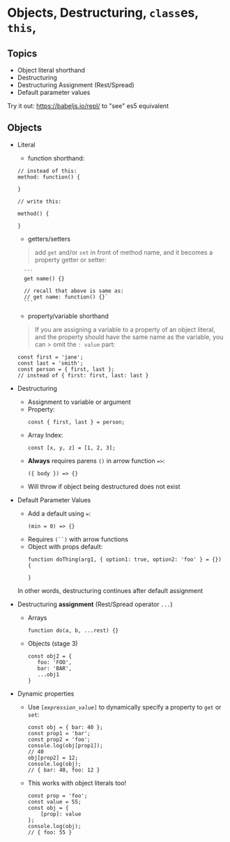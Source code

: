 Objects, Destructuring, `class`es, `this`,
===

## Topics

* Object literal shorthand
* Destructuring
* Destructuring Assignment (Rest/Spread)
* Default parameter values

Try it out: https://babeljs.io/repl/ to "see" es5 equivalent

## Objects

* Literal
	* function shorthand:
    ```
    // instead of this:
    method: function() {
        
    }

    // write this:

    method() {
        
    }
    ```

	* getters/setters
	> add `get` and/or `set` in front of method name, and it becomes a
	> property getter or setter:

        ```
        get name() {}
        
        // recall that above is same as:
        // get name: function() {}`
        ```

	* property/variable shorthand
	> If you are assigning a variable to a property of an object literal,
	> and the property should have the same name as the variable, you can > omit the `: value` part:
    ```
    const first = 'jane';
    const last = 'smith';
    const person = { first, last }; 
    // instead of { first: first, last: last }
    ```

* Destructuring
	* Assignment to variable or argument
	* Property: 
        ```
        const { first, last } = person;
        ```
	* Array Index: 
        ```
        const [x, y, z] = [1, 2, 3];
        ```
	* **Always** requires parens `()` in arrow function `=>`:
        ```
        ({ body }) => {}
        ```
    * Will throw if object being destructured does not exist

* Default Parameter Values
	* Add a default using `=`:
        ```
        (min = 0) => {}
    * Requires `(``)` with arrow functions
    * Object with props default:
        ```
        function doThing(arg1, { option1: true, option2: 'foo' } = {}) {

        }
        ```
    In other words, destructuring continues after default assignment

* Destructuring **assignment** (Rest/Spread operator `...`)
    * Arrays
        ```
        function do(a, b, ...rest) {}
        ```
    * Objects (stage 3)
        ```
        const obj2 = {
           foo: 'FOO',
           bar: 'BAR',
           ...obj1 
        }
        ```

* Dynamic properties
    * Use `[`_`expression_value`_`]` to dynamically specify a property to `get` or `set`:
        ```
        const obj = { bar: 40 };
        const prop1 = 'bar';
        const prop2 = 'foo';
        console.log(obj[prop1]);
        // 40
        obj[prop2] = 12;
        console.log(obj);
        // { bar: 40, foo: 12 }
        ```
    * This works with object literals too!
        ```
        const prop = 'foo';
        const value = 55;
        const obj = {
            [prop]: value
        };
        console.log(obj);
        // { foo: 55 }